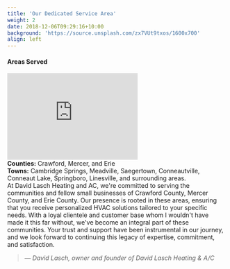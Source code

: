 ```yaml
---
title: 'Our Dedicated Service Area'
weight: 2
date: 2018-12-06T09:29:16+10:00
background: 'https://source.unsplash.com/zx7VUt9txos/1600x700'
align: left
---
```


#### Areas Served
<iframe src="https://www.google.com/maps/embed?pb=!1m18!1m12!1m3!1d381509.2484390479!2d-80.34663976067917!3d41.66565812270505!2m3!1f0!2f0!3f0!3m2!1i1024!2i768!4f13.1!3m3!1m2!1s0x8832f1229eb3bfef%3A0x818c7979d7a098d8!2sCrawford+County%2C+PA!5e0!3m2!1sen!2sus!4v1523127017100" width="300" height="200" frameborder="0" style="border:0" allowfullscreen=""></iframe>

<br/>
<strong>Counties:</strong> Crawford, Mercer, and Erie <br/>
<strong>Towns:</strong> Cambridge Springs, Meadville, Saegertown, Conneautville, Conneaut Lake, Springboro, Linesville, and surrounding areas.
<br/>
At David Lasch Heating and AC, we're committed to serving the communities and fellow small businesses of Crawford County, Mercer County, and Erie County. Our presence is rooted in these areas, ensuring that you receive personalized HVAC solutions tailored to your specific needs. With a loyal clientele and customer base whom I wouldn't have made it this far without, we've become an integral part of these communities. Your trust and support have been instrumental in our journey, and we look forward to continuing this legacy of expertise, commitment, and satisfaction. 
<br/>
<blockquote><i>— David Lasch, owner and founder of David Lasch Heating & A/C</i></blockquote>
